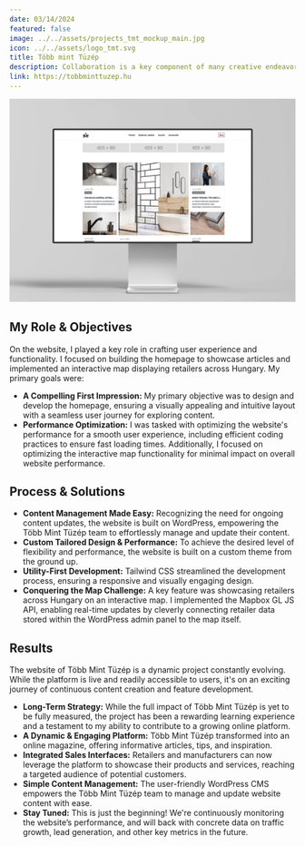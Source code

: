 ```yaml
---
date: 03/14/2024
featured: false
image: ../../assets/projects_tmt_mockup_main.jpg
icon: ../../assets/logo_tmt.svg
title: Több mint Tüzép
description: Collaboration is a key component of many creative endeavors, and music production is no exception.
link: https://tobbminttuzep.hu
---
```


![Mockup of the website home page](../../assets/projects_tmt_mockup_main.jpg "Több Mint Tüzép website mockup")

## My Role & Objectives

On the website, I played a key role in crafting user experience and functionality. I focused on building the homepage to
showcase articles and implemented an interactive map displaying retailers across Hungary. My primary goals were:

- **A Compelling First Impression:** My primary objective was to design and develop the homepage, ensuring a visually
  appealing and intuitive layout with a seamless user journey for exploring content.
- **Performance Optimization:** I was tasked with optimizing the website's performance for a smooth user
  experience, including efficient coding practices to ensure fast loading times. Additionally, I focused on optimizing
  the interactive map functionality for minimal impact on overall website performance.

## Process & Solutions

- **Content Management Made Easy:** Recognizing the need for ongoing content updates, the website is built on WordPress,
  empowering the Több Mint Tüzép team to effortlessly manage and update their content.
- **Custom Tailored Design & Performance:** To achieve the desired level of flexibility and performance, the website is
  built on a custom theme from the ground up.
- **Utility-First Development:** Tailwind CSS streamlined the development process, ensuring a responsive and visually
  engaging design.
- **Conquering the Map Challenge:** A key feature was showcasing retailers across Hungary on an interactive map. I
  implemented the Mapbox GL JS API, enabling real-time updates by cleverly connecting retailer data stored within the
  WordPress admin panel to the map itself.

## Results

The website of Több Mint Tüzép is a dynamic project constantly evolving. While the platform is live and readily
accessible to users, it's on an exciting journey of continuous content creation and feature development.

- **Long-Term Strategy:** While the full impact of Több Mint Tüzép is yet to be fully measured, the project has been a
  rewarding learning experience and a testament to my ability to contribute to a growing online platform.
- **A Dynamic & Engaging Platform:** Több Mint Tüzép transformed into an online magazine, offering informative articles,
  tips, and inspiration.
- **Integrated Sales Interfaces:** Retailers and manufacturers can now leverage the platform to showcase their products
  and
  services, reaching a targeted audience of potential customers.
- **Simple Content Management:** The user-friendly WordPress CMS empowers the Több Mint Tüzép team to manage and update
  website content with ease.
- **Stay Tuned:** This is just the beginning! We're continuously monitoring the website’s performance, and will back
  with concrete data on traffic growth, lead generation, and other key metrics in the future.
